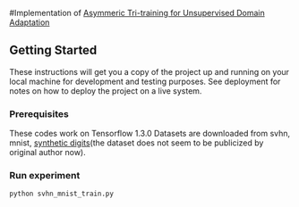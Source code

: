 #Implementation of [Asymmeric Tri-training for Unsupervised Domain Adaptation](https://arxiv.org/abs/1702.08400)

## Getting Started

These instructions will get you a copy of the project up and running on your local machine for development and testing purposes. See deployment for notes on how to deploy the project on a live system.

### Prerequisites

These codes work on Tensorflow 1.3.0
Datasets are downloaded from svhn, mnist, [synthetic digits](https://drive.google.com/file/d/0B-N5tVpsXW5mT2lvQmV6UE5uNFE/view?usp=sharing)(the dataset does not seem to be publicized by original author now).

### Run experiment
```
python svhn_mnist_train.py
```